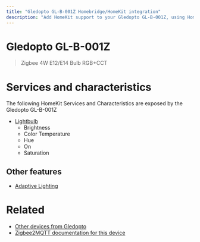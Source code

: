 ```yaml
---
title: "Gledopto GL-B-001Z Homebridge/HomeKit integration"
description: "Add HomeKit support to your Gledopto GL-B-001Z, using Homebridge, Zigbee2MQTT and homebridge-z2m."
---
```

<!---
This file has been GENERATED using src/docgen/docgen.ts
DO NOT EDIT THIS FILE MANUALLY!
-->
# Gledopto GL-B-001Z
> Zigbee 4W E12/E14 Bulb RGB+CCT


# Services and characteristics
The following HomeKit Services and Characteristics are exposed by
the Gledopto GL-B-001Z

* [Lightbulb](../../light.md)
  * Brightness
  * Color Temperature
  * Hue
  * On
  * Saturation

## Other features
* [Adaptive Lighting](../../light.md)

# Related
* [Other devices from Gledopto](../index.md#gledopto)
* [Zigbee2MQTT documentation for this device](https://www.zigbee2mqtt.io/devices/GL-B-001Z.html)
